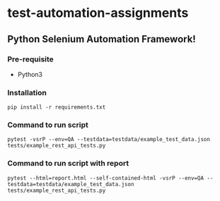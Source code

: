# test-automation-assignments
## Python Selenium Automation Framework!

### Pre-requisite
- Python3

### Installation 
`pip install -r requirements.txt`

### Command to run script 
`pytest -vsrP --env=QA --testdata=testdata/example_test_data.json tests/example_rest_api_tests.py`

### Command to run script with report
`pytest --html=report.html --self-contained-html -vsrP --env=QA --testdata=testdata/example_test_data.json tests/example_rest_api_tests.py`


